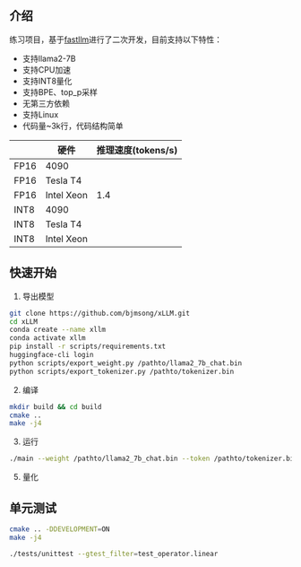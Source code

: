 ## 介绍

练习项目，基于[fastllm](https://github.com/ztxz16/fastllm)进行了二次开发，目前支持以下特性：
- 支持llama2-7B
- 支持CPU加速
- 支持INT8量化
- 支持BPE、top_p采样
- 无第三方依赖
- 支持Linux
- 代码量~3k行，代码结构简单


|      |   硬件   |   推理速度(tokens/s)   |
| ---- | ---- | ---- |
|  FP16   |   4090   |      |
|  FP16   |    Tesla T4  |      |
|  FP16   |    Intel Xeon  |  1.4    |
|  INT8    |  4090    |      |
|  INT8    |   Tesla T4   |      |
|  INT8    |   Intel Xeon   |      |


## 快速开始
1. 导出模型

```bash
git clone https://github.com/bjmsong/xLLM.git
cd xLLM
conda create --name xllm
conda activate xllm
pip install -r scripts/requirements.txt
huggingface-cli login
python scripts/export_weight.py /pathto/llama2_7b_chat.bin
python scripts/export_tokenizer.py /pathto/tokenizer.bin
```

2.  编译
```bash
mkdir build && cd build
cmake ..
make -j4
```

3. 运行
```bash
./main --weight /pathto/llama2_7b_chat.bin --token /pathto/tokenizer.bin --threads 32
```


5. 量化


## 单元测试

```bash
cmake .. -DDEVELOPMENT=ON
make -j4

./tests/unittest --gtest_filter=test_operator.linear
```